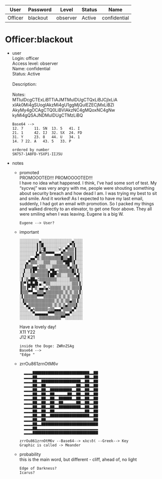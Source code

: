 | User         | Password                          | Level    | Status     | Name          |  
|--------------|-----------------------------------|----------|------------|---------------|  
| Officer      | blackout                          | observer | Active     | confidential  |  

# Officer:blackout
* user<br>
  Login: officer<br>
  Access level: observer<br>
  Name: confidential<br>
  Status: Active<br>
  <br>
  Description:<br>
  <br>
  Notes:&nbsp;&nbsp;<br>
  MTIuIDcgCTExLiBTTiAJMTMuIDUgCTQxLiBJCjIxLiA<br>
  xIAk0Mi4gSUogIAkzMi4gU1ggMjQuIEZECjMxLiBZI<br>
  AkyMy4gOCAgCTQ0LiBVIAkzNC4gMQoxNC4gNw<br>
  kyMi4gQSAJNDMuIDUgCTMzLiBQ<br>

      Base64 -->
      12. 7 	11. SN 	13. 5 	41. I  
      21. 1 	42. IJ  32. SX  24. FD  
      31. Y 	23. 8  	44. U 	34. 1  
      14. 7	22. A 	43. 5 	33. P  

      ordered by number
      SN757-1A8FD-YSXP1-IIJ5U
      

* notes<br>
  * promoted<br>
    PROMOOOTED!!! PROMOOOOTED!!!<br>
    I have no idea what happened. I think, I’ve had some sort of test. My “sycvwj” was very angry with me, people were shouting something about security breach and how dead I am. I was trying my best to sit and smile. And it worked! As I expected to have my last email, suddenly, I had got an email with promotion. So I packed my things and walked directly to an elevator, to get one floor above. They all were smiling when I was leaving. Eugene is a big W.<br>

        Eugene --> User?

  * important<br>
      
      
        ░░░░░░░░░▄░░░░░░░░░░░░░░▄░░░░
        ░░░░░░░░▌▒█░░░░░░░░░░░▄▀▒▌░░░
        ░░░░░░░░▌▒Z█░░░░░░W░▄▀▒▒▒▐░░░
        ░░░░░░░▐▄▀▒▒▀▀▀▀▄▄▄▀▒▒▒▒▒▐░░░
        ░░░░░▄▄▀▒░▒▒▒▒▒▒▒▒▒█▒▒▄█▒▐░░░
        ░░░▄▀▒▒▒░░░▒▒▒░░░▒▒▒▀██▀▒▌░░░
        ░░▐▒▒▒▄▄R▒▒▒░░░▒▒▒▒▒▒▒▀▄▒▒▌░░
        ░░▌░░▌█▀▒▒▒▒▒▄▀█▄n▒▒▒▒▒▒█▒▐░░
        ░▐░░░▒▒▒▒▒▒▒▒▌██▀▒▒░░░▒▒▒▀▄▌░
        ░▌░▒▄██▄Z▒▒▒▒▒▒▒▒░░░░░░▒▒▒▒▌░
        ▐▒▀▐▄█▄█▌▄░▀▒▒░░░░░░░░░░▒▒▒▐░
        ▐▒▒▐▀▐▀▒░▄▄▒▄S▒▒▒▒▒░▒░▒░▒▒▒▒▌
        ▐▒▒▒▀▀▄▄▒▒▒▄▒▒▒▒▒▒▒▒░▒░▒░▒▒▐░
        ░▌▒▒▒▒▒▒▀▀▀▒▒▒▒▒▒░▒░▒░▒░▒▒▒▌░
        ░▐▒▒▒▒▒▒▒▒▒▒▒▒▒▒░▒░▒░▒▒▄▒▒▐░░
        ░░▀▄▒▒▒▒▒▒▒▒▒▒▒░▒░▒░▒▄▒▒▒▒▌░░
        ░░░░▀▄A▒▒▒▒▒▒g▒▒▄▄▄▀▒▒▒▒▄▀░░░
        ░░░░░░▀▄▄▄▄▄▄▀▀▀▒▒▒▒▒▄▄▀░░░░░
        ░░░░░░░░░▒▒▒▒▒▒▒▒▒▒▀▀░░░░░░░░
    Have a lovely day!&nbsp;<br>
    X11 Y22&nbsp;<br>
    J12 K21<br>

        inside the Doge: ZWRnZSAg
        Base64 -->
        "Edge "

  * zrrOu861zrnOtM6v<br>
  
          ▂▂▂▂▇▇▇▇▇▇▇▇▇▇▇▇▇▇▇▇▇▇▇▇▇▇▇▇▇▇▂▂▇▇
          ▂▂▂▂▇▇▂▂▂▂▂▂▂▂▂▂▂▂▂▂▂▂▂▂▂▂▂▂▇▇▂▂▇▇
          ▂▂▂▂▇▇▂▂▇▇▇▇▇▇▇▇▇▇▇▇▇▇▇▇▇▇▂▂▇▇▂▂▇▇
          ▂▂▂▂▇▇▂▂▇▇▂▂▂▂▂▂▂▂▂▂▂▂▂▂▇▇▂▂▇▇▂▂▇▇
          ▂▂▂▂▇▇▂▂▇▇▂▂▇▇▇▇▇▇▇▇▇▇▂▂▇▇▂▂▇▇▂▂▇▇
          ▂▂▂▂▇▇▂▂▇▇▂▂▇▇▂▂▂▂▂▂▇▇▂▂▇▇▂▂▇▇▂▂▇▇
          ▂▂▂▂▇▇▂▂▇▇▂▂▇▇▂▂▇▇▇▇▇▇▂▂▇▇▂▂▇▇▂▂▇▇
          ▂▂▂▂▇▇▂▂▇▇▂▂▇▇▂▂▇▇▂▂▂▂▂▂▇▇▂▂▇▇▂▂▇▇
          ▂▂▂▂▇▇▂▂▇▇▂▂▇▇▂▂▇▇▇▇▇▇▇▇▇▇▂▂▇▇▂▂▇▇
          ▂▂▂▂▇▇▂▂▇▇▂▂▇▇▂▂▂▂▂▂▂▂▂▂▂▂▂▂▇▇▂▂▇▇
          ▂▂▂▂▇▇▂▂▇▇▂▂▇▇▇▇▇▇▇▇▇▇▇▇▇▇▇▇▇▇▂▂▇▇
          ▂▂▂▂▇▇▂▂▇▇▂▂▂▂▂▂▂▂▂▂▂▂▂▂▂▂▂▂▂▂▂▂▇▇
          ▂▂▂▂▇▇▂▂▇▇▇▇▇▇▇▇▇▇▇▇▇▇▇▇▇▇▇▇▇▇▇▇▇▇
          ▂▂▂▂▇▇▂▂▂▂▂▂▂▂▂▂▂▂▂▂▂▂▂▂▂▂▂▂▂▂▂▂▂▂
          ▂▂▂▂▇▇▇▇▇▇▇▇▇▇▇▇▇▇▇▇▇▇▇▇▇▇▇▇▇▇▇▇▇▇

        zrrOu861zrnOtM6v --Base64--> κλειδί --Greek--> Key
        Graphic is called -> Meander

  * probability<br>
    this is the main word, but different - cliff, ahead of, no light
    
        Edge of Darkness?
        Icarus?
        
  
